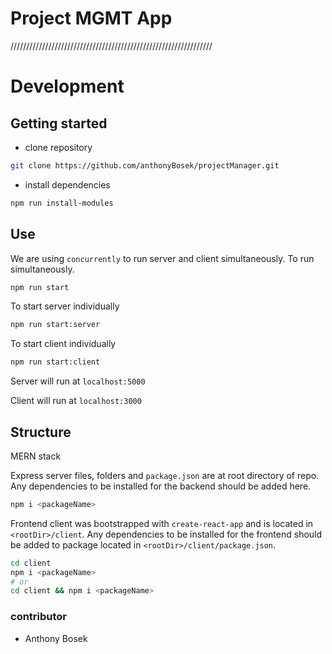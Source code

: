 # Project MGMT App

////////////////////////////////////////////////////////////////

# Development

## Getting started

- clone repository

```bash
git clone https://github.com/anthonyBosek/projectManager.git
```

- install dependencies

```bash
npm run install-modules
```

## Use

We are using `concurrently` to run server and client simultaneously. To run simultaneously.

```bash
npm run start
```

To start server individually

```bash
npm run start:server
```

To start client individually

```bash
npm run start:client
```

Server will run at `localhost:5000`

Client will run at `localhost:3000`

## Structure

MERN stack

Express server files, folders and `package.json` are at root directory of repo. Any dependencies to be installed for the backend should be added here.

```bash
npm i <packageName>
```

Frontend client was bootstrapped with `create-react-app` and is located in `<rootDir>/client`. Any dependencies to be installed for the frontend should be added to package located in `<rootDir>/client/package.json`.

```bash
cd client
npm i <packageName>
# or
cd client && npm i <packageName>
```

### contributor

- Anthony Bosek
